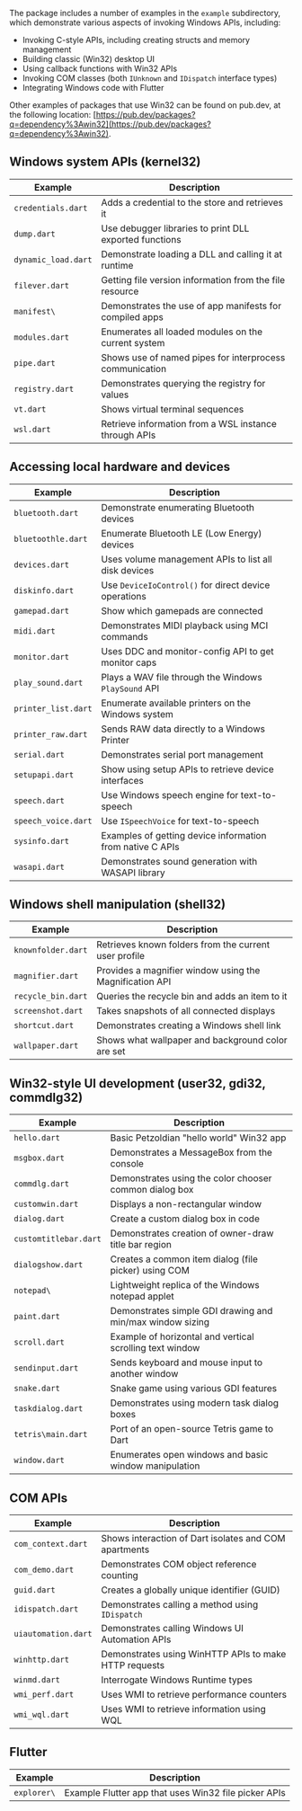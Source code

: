 The package includes a number of examples in the `example` subdirectory, which
demonstrate various aspects of invoking Windows APIs, including:

- Invoking C-style APIs, including creating structs and memory management
- Building classic (Win32) desktop UI
- Using callback functions with Win32 APIs
- Invoking COM classes (both `IUnknown` and `IDispatch` interface types)
- Integrating Windows code with Flutter

Other examples of packages that use Win32 can be found on pub.dev, at the
following location:
[https://pub.dev/packages?q=dependency%3Awin32](https://pub.dev/packages?q=dependency%3Awin32).

## Windows system APIs (kernel32)

| Example             | Description                                             |
| ------------------- | ------------------------------------------------------- |
| `credentials.dart`  | Adds a credential to the store and retrieves it         |
| `dump.dart`         | Use debugger libraries to print DLL exported functions  |
| `dynamic_load.dart` | Demonstrate loading a DLL and calling it at runtime     |
| `filever.dart`      | Getting file version information from the file resource |
| `manifest\`         | Demonstrates the use of app manifests for compiled apps |
| `modules.dart`      | Enumerates all loaded modules on the current system     |
| `pipe.dart`         | Shows use of named pipes for interprocess communication |
| `registry.dart`     | Demonstrates querying the registry for values           |
| `vt.dart`           | Shows virtual terminal sequences                        |
| `wsl.dart`          | Retrieve information from a WSL instance through APIs   |

## Accessing local hardware and devices

| Example             | Description                                               |
| ------------------- | --------------------------------------------------------- |
| `bluetooth.dart`    | Demonstrate enumerating Bluetooth devices                 |
| `bluetoothle.dart`  | Enumerate Bluetooth LE (Low Energy) devices               |
| `devices.dart`      | Uses volume management APIs to list all disk devices      |
| `diskinfo.dart`     | Use `DeviceIoControl()` for direct device operations      |
| `gamepad.dart`      | Show which gamepads are connected                         |
| `midi.dart`         | Demonstrates MIDI playback using MCI commands             |
| `monitor.dart`      | Uses DDC and monitor-config API to get monitor caps       |
| `play_sound.dart`   | Plays a WAV file through the Windows `PlaySound` API      |
| `printer_list.dart` | Enumerate available printers on the Windows system        |
| `printer_raw.dart`  | Sends RAW data directly to a Windows Printer              |
| `serial.dart`       | Demonstrates serial port management                       |
| `setupapi.dart`     | Show using setup APIs to retrieve device interfaces       |
| `speech.dart`       | Use Windows speech engine for text-to-speech              |
| `speech_voice.dart` | Use `ISpeechVoice` for text-to-speech                     |
| `sysinfo.dart`      | Examples of getting device information from native C APIs |
| `wasapi.dart`       | Demonstrates sound generation with WASAPI library         |

## Windows shell manipulation (shell32)

| Example            | Description                                             |
| ------------------ | ------------------------------------------------------- |
| `knownfolder.dart` | Retrieves known folders from the current user profile   |
| `magnifier.dart`   | Provides a magnifier window using the Magnification API |
| `recycle_bin.dart` | Queries the recycle bin and adds an item to it          |
| `screenshot.dart`  | Takes snapshots of all connected displays               |
| `shortcut.dart`    | Demonstrates creating a Windows shell link              |
| `wallpaper.dart`   | Shows what wallpaper and background color are set       |

## Win32-style UI development (user32, gdi32, commdlg32)

| Example               | Description                                               |
| --------------------- | --------------------------------------------------------- |
| `hello.dart`          | Basic Petzoldian "hello world" Win32 app                  |
| `msgbox.dart`         | Demonstrates a MessageBox from the console                |
| `commdlg.dart`        | Demonstrates using the color chooser common dialog box    |
| `customwin.dart`      | Displays a non-rectangular window                         |
| `dialog.dart`         | Create a custom dialog box in code                        |
| `customtitlebar.dart` | Demonstrates creation of owner-draw title bar region      |
| `dialogshow.dart`     | Creates a common item dialog (file picker) using COM      |
| `notepad\`            | Lightweight replica of the Windows notepad applet         |
| `paint.dart`          | Demonstrates simple GDI drawing and min/max window sizing |
| `scroll.dart`         | Example of horizontal and vertical scrolling text window  |
| `sendinput.dart`      | Sends keyboard and mouse input to another window          |
| `snake.dart`          | Snake game using various GDI features                     |
| `taskdialog.dart`     | Demonstrates using modern task dialog boxes               |
| `tetris\main.dart`    | Port of an open-source Tetris game to Dart                |
| `window.dart`         | Enumerates open windows and basic window manipulation     |

## COM APIs

| Example             | Description                                           |
| ------------------- | ----------------------------------------------------- |
| `com_context.dart`  | Shows interaction of Dart isolates and COM apartments |
| `com_demo.dart`     | Demonstrates COM object reference counting            |
| `guid.dart`         | Creates a globally unique identifier (GUID)           |
| `idispatch.dart`    | Demonstrates calling a method using `IDispatch`       |
| `uiautomation.dart` | Demonstrates calling Windows UI Automation APIs       |
| `winhttp.dart`      | Demonstrates using WinHTTP APIs to make HTTP requests |
| `winmd.dart`        | Interrogate Windows Runtime types                     |
| `wmi_perf.dart`     | Uses WMI to retrieve performance counters             |
| `wmi_wql.dart`      | Uses WMI to retrieve information using WQL            |

## Flutter

| Example     | Description                                          |
| ----------- | ---------------------------------------------------- |
| `explorer\` | Example Flutter app that uses Win32 file picker APIs |
